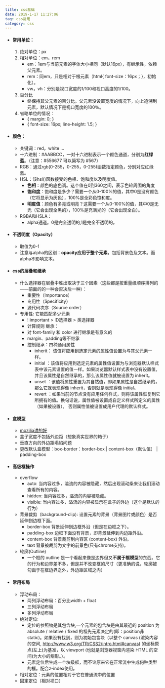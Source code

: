 ```yaml
---
title: css基础
date: 2019-1-17 11:27:06
tag: css常用
category: css
---
```

- #### 常用单位：
    1. 绝对单位：px
    2. 相对单位：em，rem
        - em：1em与当前元素的字体大小相同（默认16px），有继承性，依赖父元素。
        - rem：同em，只是相对于根元素（html{ font-size：16px；}，初始化）。
        - vw，vh：分别是视口宽度的1/100和视口高度的1/100。
    3. 百分比
        - 终保持其父元素的百分比。父元素没设置宽度的情况下，向上追溯到<body>元素，默认情况下是视口宽度的100％。
    3. 省略单位的情况：
        - { margin: 0; }
        - { font-size: 16px; line-height: 1.5; }
- #### 颜色：
    - 关键词：red，white ...
    - 十六进制：#AABBCC，一对十六进制表示一个颜色通道，分别为**红绿蓝**。（注意：#556677 可以简写为 #567）
    - RGB：通过rgb(0-255，0-255，0-255)函数指定颜色，分别对应红绿蓝。
    - HSL：该hsl()函数接受的色相、饱和度以及明度值。
        - **色相**：颜色的底色调。这个值在0到360之间，表示色轮周围的角度
        - **饱和度**：饱和度是多少？需要一个从0-100%的值，其中0是没有颜色（它将显示为灰色），100%是全彩色饱和度。
        - **明度值**：颜色有多亮或明亮？这需要一个从0-100%的值，其中0是无光（它会出现全黑的），100%是充满光的（它会出现全白）。
    - RGBA和HSLA：
        - alpha通道。0是完全透明的,1是完全不透明的。
- #### 不透明度（Opacity）
    - 取值为0-1
    - 注意与alpha的区别：**opacity应用于整个元素**，包括背景色及文本。而alpha不影响文本。
- #### css的层叠和继承
    - 什么选择器在层叠中胜出取决于三个因素（这些都是按重量级顺序排列的——前面的的一种会否决后一种）：
        - 重要性（Importance）
        - 专用性（Specificity）
        - 源代码次序（Source order）
    - 专用性: 它能匹配多少元素
        - ! important > ID选择器 > 类选择器
        - 计算规则
    继承：
        - 对 font-family 和 color 进行继承是有意义的
        - margin、padding等不继承
        - 控制继承：四种通用属性
            - inherit： 该值将应用到选定元素的属性值设置为与其父元素一样。
            - initial ：该值将应用到选定元素的属性值设置为与浏览器默认样式表中该元素设置的值一样。如果浏览器默认样式表中没有设置值，并且该属性是自然继承的，那么该属性值就被设置为 inherit。
            - unset ：该值将属性重置为其自然值，即如果属性是自然继承的，那么它就表现得像 inherit，否则就是表现得像 initial。
            - revert ：如果当前的节点没有应用任何样式，则将该属性恢复到它所拥有的值。换句话说，属性值被设置成自定义样式所定义的属性（如果被设置）， 否则属性值被设置成用户代理的默认样式。
- #### 盒模型
    - [mozilia讲的好](https://developer.mozilla.org/zh-CN/docs/Learn/CSS/Introduction_to_CSS/Box_model)
    - 盒子宽度不包括外边距（想象真实世界的箱子）
    - 垂直方向的外边距塌陷问题
    - 更改默认盒模型：box-border：border-box | content-box（默认值） | padding-box
- #### 高级框操作
    - overflow
        - auto: 当内容过多，溢流的内容被隐藏，然后出现滚动条来让我们滚动查看所有的内容。
        - hidden: 当内容过多，溢流的内容被隐藏。
        - visible: 当内容过多，溢流的内容被显示在盒子的外边（这个是默认的行为） 
    - 背景裁剪（background-clip): 设置元素的背景（背景图片或颜色）是否延伸到边框下面。
        - border-box 背景延伸到边框外沿（但是在边框之下）。
        - padding-box 边框下面没有背景，即背景延伸到内边距外沿。
        - content-box 背景裁剪到内容区 (content-box) 外沿。
        - text 背景被裁剪为文字的前景色(只有chrome支持)。  
    - 轮廓(Outline)
        - 一个框的 outline 是一个看起来像是边界但又**不属于框模型**的东西。它的行为和边界差不多，但是并不改变框的尺寸（更准确的说，轮廓被勾画于在框边界之外，外边距区域之内）
- #### 常用布局
    - 浮动布局：
        - 两列浮动布局：百分比width + float
        - 三列浮动布局
        - 多列浮动布局
    - 绝对定位:
        - 定位的参照物是其包含块,一个元素的包含块是由其最近的 position 为 absolute / relative / fixed 的祖先元素决定的(即：position非static)。如果没有找到，则为初始包含块（以整个 canvas (渲染内容的空间, http://www.w3.org/TR/CSS2/intro.html#canvas) 的坐标原点(左上)为基准，以 viewport (也就是浏览器视窗内渲染 HTML 的空间)为大小的矩形。）。
        - 元素定位后生成一个块级框，而不论原来它在正常流中生成何种类型的框。配合z-index使用。
    - 相对定位：元素的位置相对于它在普通流中的位置
    - 固定定位（相对视口）
